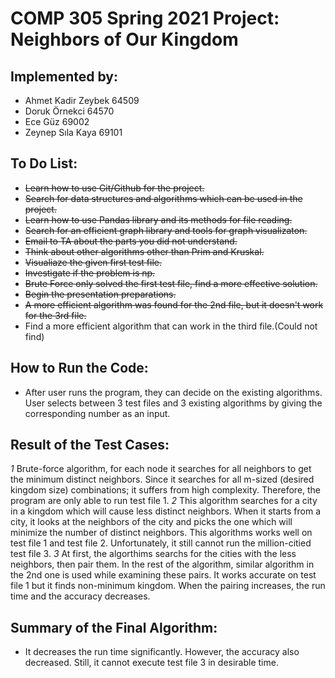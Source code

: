 # COMP 305 Spring 2021 Project: Neighbors of Our Kingdom


## Implemented by:
* Ahmet Kadir Zeybek 64509
* Doruk Örnekci      64570
* Ece Güz            69002
* Zeynep Sıla Kaya   69101

## To Do List:
* ~~Learn how to use Git/Github for the project.~~
* ~~Search for data structures and algorithms which can be used in the project.~~
* ~~Learn how to use Pandas library and its methods for file reading.~~
* ~~Search for an efficient graph library and tools for graph visualizaton.~~
* ~~Email to TA about the parts you did not understand.~~
* ~~Think about other algorithms other than Prim and Kruskal.~~
* ~~Visualiaze the given first test file.~~ 
* ~~Investigate if the problem is np.~~ 
* ~~Brute Force only solved the first test file, find a more effective solution.~~
* ~~Begin the presentation preparations.~~
* ~~A more efficient algorithm was found for the 2nd file, but it doesn't work for the 3rd file.~~
* Find a more efficient algorithm that can work in the third file.(Could not find)
 
## How to Run the Code:
* After user runs the program, they can decide on the existing algorithms. User selects between 3 test files and 3 existing algorithms by giving the corresponding number as an input. 


## Result of the Test Cases:
*1* Brute-force algorithm, for each node it searches for all neighbors to get the minimum distinct neighbors. Since it searches for all m-sized (desired kingdom size) combinations; it suffers from high complexity. Therefore, the program are only able to run test file 1.
*2* This algorithm searches for a city in a kingdom which will cause less distinct neighbors. When it starts from a city, it looks at the neighbors of the city and picks the one which will minimize the number of distinct neighbors. This algorithms works well on test file 1 and test file 2. Unfortunately, it still cannot run the million-citied test file 3.
*3* At first, the algorthims searchs for the cities with the less neighbors, then pair them. In the rest of the algorithm, similar algorithm in the 2nd one is used while examining these pairs. It works accurate on test file 1 but it finds non-minimum kingdom. When the pairing increases, the run time and the accuracy decreases. 


## Summary of the Final Algorithm:
* It decreases the run time significantly. However, the accuracy also decreased. Still, it cannot execute test file 3 in desirable time. 
